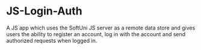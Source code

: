 # JS-Login-Auth
A JS app which uses the SoftUni JS server as a remote data store and gives users the ability to register an account, log in with the account and send authorized requests when logged in.
